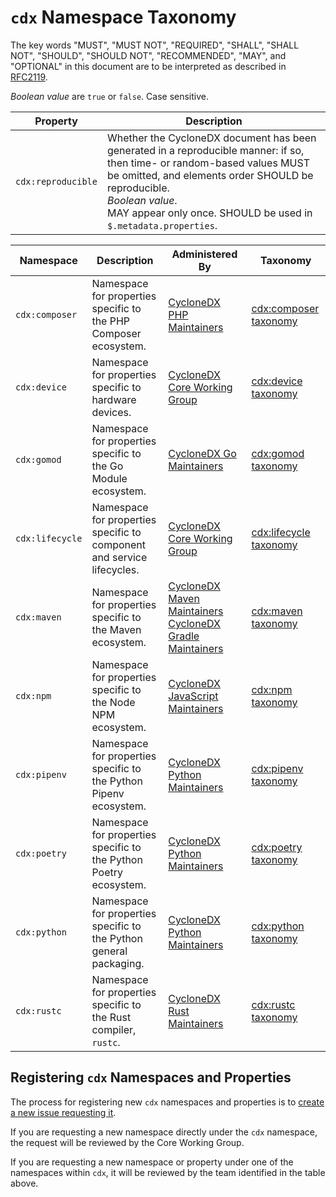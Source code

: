 # `cdx` Namespace Taxonomy

The key words "MUST", "MUST NOT", "REQUIRED", "SHALL", "SHALL NOT", "SHOULD", "SHOULD NOT", "RECOMMENDED", "MAY", and "OPTIONAL"
in this document are to be interpreted as described in [RFC2119](http://www.ietf.org/rfc/rfc2119.txt).

_Boolean value_ are `true` or `false`. Case sensitive.

| Property | Description |
|----------|-------------|
| `cdx:reproducible` | Whether the CycloneDX document has been generated in a reproducible manner: if so, then time- or random-based values MUST be omitted, and elements order SHOULD be reproducible. <br/> _Boolean value_. <br/> MAY appear only once. SHOULD be used in `$.metadata.properties`. |

| Namespace | Description | Administered By | Taxonomy |
|-----------|-------------|-----------------|----------|
| `cdx:composer` | Namespace for properties specific to the PHP Composer ecosystem. | [CycloneDX PHP Maintainers] | [cdx:composer taxonomy](cdx/composer.md) |
| `cdx:device` | Namespace for properties specific to hardware devices. | [CycloneDX Core Working Group] | [cdx:device taxonomy](cdx/device.md) |
| `cdx:gomod` | Namespace for properties specific to the Go Module ecosystem. | [CycloneDX Go Maintainers] | [cdx:gomod taxonomy](cdx/gomod.md) |
| `cdx:lifecycle` | Namespace for properties specific to component and service lifecycles. | [CycloneDX Core Working Group] | [cdx:lifecycle taxonomy](cdx/lifecycle.md) |
| `cdx:maven` | Namespace for properties specific to the Maven ecosystem. | [CycloneDX Maven Maintainers] [CycloneDX Gradle Maintainers] | [cdx:maven taxonomy](cdx/maven.md) |
| `cdx:npm` | Namespace for properties specific to the Node NPM ecosystem. | [CycloneDX JavaScript Maintainers] | [cdx:npm taxonomy](cdx/npm.md) |
| `cdx:pipenv` | Namespace for properties specific to the Python Pipenv ecosystem. | [CycloneDX Python Maintainers] | [cdx:pipenv taxonomy](cdx/pipenv.md) |
| `cdx:poetry` | Namespace for properties specific to the Python Poetry ecosystem. | [CycloneDX Python Maintainers] | [cdx:poetry taxonomy](cdx/poetry.md) |
| `cdx:python` | Namespace for properties specific to the Python general packaging. | [CycloneDX Python Maintainers] | [cdx:python taxonomy](cdx/python.md) |
| `cdx:rustc` | Namespace for properties specific to the Rust compiler, `rustc`. | [CycloneDX Rust Maintainers] | [cdx:rustc taxonomy](cdx/rustc.md) |

## Registering `cdx` Namespaces and Properties

The process for registering new `cdx` namespaces and properties is to
[create a new issue requesting it](https://github.com/CycloneDX/cyclonedx-property-taxonomy/issues/new).

If you are requesting a new namespace directly under the `cdx` namespace,
the request will be reviewed by the Core Working Group.

If you are requesting a new namespace or property under one of the
namespaces within `cdx`, it will be reviewed by the team identified in the
table above.

[CycloneDX Core Working Group]: https://github.com/orgs/CycloneDX/teams/core-team
[CycloneDX PHP Maintainers]: https://github.com/orgs/CycloneDX/teams/php-maintainers
[CycloneDX Go Maintainers]: https://github.com/orgs/CycloneDX/teams/go-maintainers
[CycloneDX Python Maintainers]: https://github.com/orgs/CycloneDX/teams/python-maintainers
[CycloneDX JavaScript Maintainers]: https://github.com/orgs/CycloneDX/teams/javascript-maintainers
[CycloneDX Rust Maintainers]: https://github.com/orgs/CycloneDX/teams/rust-maintainers
[CycloneDX Maven Maintainers]: https://github.com/orgs/CycloneDX/teams/maven-maintainers
[CycloneDX Gradle Maintainers]: https://github.com/orgs/CycloneDX/teams/gradle-maintainers
